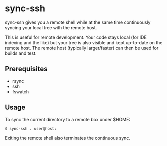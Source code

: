 # sync-ssh
sync-ssh gives you a remote shell while at the same time continuously syncing your local tree with the remote host.

This is useful for remote development. Your code stays local (for IDE indexing and the like) but your tree is also visible and kept up-to-date on the remote host. The remote host (typically larger/faster) can then be used for builds and test.

## Prerequisites

 * rsync
 * ssh
 * fswatch

## Usage

To sync the current directory to a remote box under $HOME:

    $ sync-ssh . user@host:

Exiting the remote shell also terminates the continuous sync.
